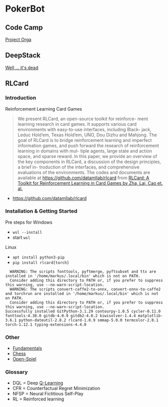 # PokerBot

## Code Camp
[Project Orga](./doc/00-project-orga.md)

## DeepStack
[Well ... it's dead](./doc/01-dead-end-1-poker.md)

## RLCard

### Introduction
Reinforcement Learning Card Games

> We present RLCard, an open-source toolkit for reinforce-
ment learning research in card games. It supports various card
environments with easy-to-use interfaces, including Black-
jack, Leduc Hold’em, Texas Hold’em, UNO, Dou Dizhu and
Mahjong. The goal of RLCard is to bridge reinforcement
learning and imperfect information games, and push forward
the research of reinforcement learning in domains with mul-
tiple agents, large state and action space, and sparse reward.
In this paper, we provide an overview of the key components
in RLCard, a discussion of the design principles, a brief in-
troduction of the interfaces, and comprehensive evaluations
of the environments. The codes and documents are available
at https://github.com/datamllab/rlcard
from [RLCard: A Toolkit for Reinforcement Learning in Card Games by Zha, Lai, Cao et. al.](https://arxiv.org/pdf/1910.04376.pdf)

- https://github.com/datamllab/rlcard

### Installation & Getting Started

Pre steps for Windows
- `wsl --install`
- start `wsl`

Linux
- `apt install python3-pip`
- `pip install rlcard[torch]`

```console
  WARNING: The scripts fonttools, pyftmerge, pyftsubset and ttx are installed in '/home/markus/.local/bin' which is not on PATH.
  Consider adding this directory to PATH or, if you prefer to suppress this warning, use --no-warn-script-location.
  WARNING: The scripts convert-caffe2-to-onnx, convert-onnx-to-caffe2 and torchrun are installed in '/home/markus/.local/bin' which is not on PATH.
  Consider adding this directory to PATH or, if you prefer to suppress this warning, use --no-warn-script-location.
Successfully installed GitPython-3.1.29 contourpy-1.0.5 cycler-0.11.0 fonttools-4.38.0 gitdb-4.0.9 gitdb2-4.0.2 kiwisolver-1.4.4 matplotlib-3.6.1 python-dateutil-2.8.2 rlcard-1.0.9 smmap-5.0.0 termcolor-2.0.1 torch-1.12.1 typing-extensions-4.4.0
```

### Other
- [Fundamentals](https://www.simplilearn.com/tutorials/deep-learning-tutorial/neural-network)
- [Chess](https://www.chessprogramming.org/Neural_Networks)
- [Open-Spiel](https://github.com/deepmind/open_spiel)

### Glossary
- DQL = Deep [Q-Learning](https://de.wikipedia.org/wiki/Q-Lernen)
- CFR = Counterfactual Regret Minimization
- NFSP = Neural Fictitious Self-Play
- RL = Reinforced learning
